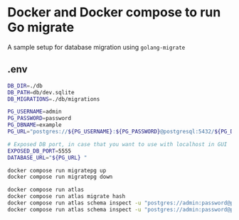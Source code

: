 # Docker and Docker compose to run Go migrate

A sample setup for database migration using `golang-migrate`

## .env

```sh
DB_DIR=./db
DB_PATH=db/dev.sqlite
DB_MIGRATIONS=./db/migrations

PG_USERNAME=admin
PG_PASSWORD=password
PG_DBNAME=example
PG_URL="postgres://${PG_USERNAME}:${PG_PASSWORD}@postgresql:5432/${PG_DBNAME}?sslmode=disable"

# Exposed DB port, in case that you want to use with localhost in GUI
EXPOSED_DB_PORT=5555
DATABASE_URL="${PG_URL} "
```

```sh
docker compose run migratepg up
docker compose run migratepg down

docker compose run atlas
docker compose run atlas migrate hash
docker compose run atlas schema inspect -u "postgres://admin:password@postgresql:5432/example?sslmode=disable" > db/schema.hcl
docker compose run atlas schema inspect -u "postgres://admin:password@postgresql:5432/example?sslmode=disable" --format "{{ sql . \"  \" }}" > db/schema.sql

```
